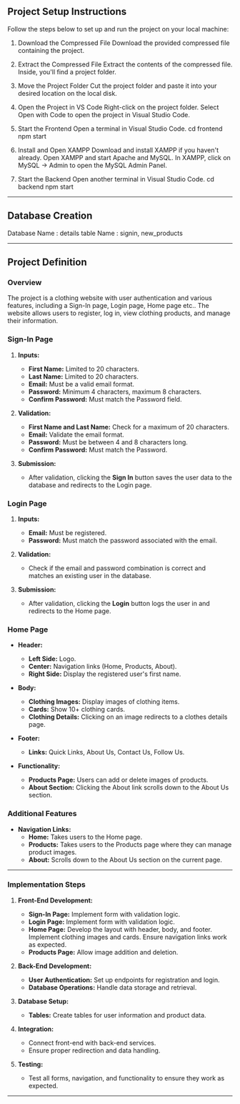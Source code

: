 ## Project Setup Instructions

Follow the steps below to set up and run the project on your local machine:

1. Download the Compressed File
Download the provided compressed file containing the project.

2. Extract the Compressed File
Extract the contents of the compressed file. Inside, you'll find a project folder.

3. Move the Project Folder
Cut the project folder and paste it into your desired location on the local disk.

4. Open the Project in VS Code
Right-click on the project folder.
Select Open with Code to open the project in Visual Studio Code.

5. Start the Frontend
Open a terminal in Visual Studio Code.
cd frontend
npm start

6. Install and Open XAMPP
Download and install XAMPP if you haven't already.
Open XAMPP and start Apache and MySQL.
In XAMPP, click on MySQL -> Admin to open the MySQL Admin Panel.

7. Start the Backend
Open another terminal in Visual Studio Code.
cd backend
npm start

-----------------------------------

## Database Creation

Database Name : details
table Name    : signin, new_products

-----------------------------------

## Project Definition

### Overview
The project is a clothing website with user authentication and various features, including a Sign-In page, Login page, Home page etc.. The website allows users to register, log in, view clothing products, and manage their information.

### Sign-In Page
1. **Inputs:**
   - **First Name:** Limited to 20 characters.
   - **Last Name:** Limited to 20 characters.
   - **Email:** Must be a valid email format.
   - **Password:** Minimum 4 characters, maximum 8 characters.
   - **Confirm Password:** Must match the Password field.

2. **Validation:**
   - **First Name and Last Name:** Check for a maximum of 20 characters.
   - **Email:** Validate the email format.
   - **Password:** Must be between 4 and 8 characters long.
   - **Confirm Password:** Must match the Password.

3. **Submission:**
   - After validation, clicking the **Sign In** button saves the user data to the database and redirects to the Login page.

### Login Page
1. **Inputs:**
   - **Email:** Must be registered.
   - **Password:** Must match the password associated with the email.

2. **Validation:**
   - Check if the email and password combination is correct and matches an existing user in the database.

3. **Submission:**
   - After validation, clicking the **Login** button logs the user in and redirects to the Home page.

### Home Page
- **Header:**
  - **Left Side:** Logo.
  - **Center:** Navigation links (Home, Products, About).
  - **Right Side:** Display the registered user's first name.

- **Body:**
  - **Clothing Images:** Display images of clothing items.
  - **Cards:** Show 10+ clothing cards.
  - **Clothing Details:** Clicking on an image redirects to a clothes details page.

- **Footer:**
  - **Links:** Quick Links, About Us, Contact Us, Follow Us.

- **Functionality:**
  - **Products Page:** Users can add or delete images of products.
  - **About Section:** Clicking the About link scrolls down to the About Us section.

### Additional Features
- **Navigation Links:**
  - **Home:** Takes users to the Home page.
  - **Products:** Takes users to the Products page where they can manage product images.
  - **About:** Scrolls down to the About Us section on the current page.

---

### Implementation Steps

1. **Front-End Development:**
   - **Sign-In Page:** Implement form with validation logic.
   - **Login Page:** Implement form with validation logic.
   - **Home Page:** Develop the layout with header, body, and footer. Implement clothing images and cards. Ensure navigation links work as expected.
   - **Products Page:** Allow image addition and deletion.

2. **Back-End Development:**
   - **User Authentication:** Set up endpoints for registration and login.
   - **Database Operations:** Handle data storage and retrieval.

3. **Database Setup:**
   - **Tables:** Create tables for user information and product data.

4. **Integration:**
   - Connect front-end with back-end services.
   - Ensure proper redirection and data handling.

5. **Testing:**
   - Test all forms, navigation, and functionality to ensure they work as expected.

---



